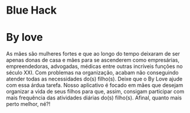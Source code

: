 <h1>Blue Hack</h1>
<h1>By love</h1>
<h>As mães são mulheres fortes e que ao longo do tempo deixaram de ser apenas donas de casa e mães para se ascenderem como empresárias, empreendedoras, advogadas, médicas entre outras incríveis funções no século XXI. Com problemas na organização, acabam não conseguindo atender todas as necessidades do(s) filho(s). Deixe que o By Love ajude com essa árdua tarefa. Nosso aplicativo é focado em mães que desejam organizar a vida de seus filhos para que, assim, consigam participar com mais frequência das atividades diárias do(s) filho(s). Afinal, quanto mais perto melhor, né?!</h>

